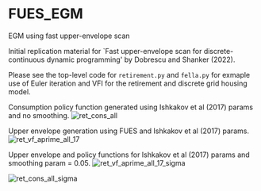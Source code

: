 # FUES_EGM
EGM using fast upper-envelope scan 


Initial replication material for `Fast upper-envelope scan for discrete-continuous dynamic programming' by Dobrescu and Shanker (2022). 

Please see the top-level code for ```retirement.py``` and ```fella.py``` for exmaple use of Euler iteration and VFI for the retirement and discrete grid housing model.

Consumption policy function generated using Ishkakov et al (2017) params and no smoothing. 
![ret_cons_all](https://user-images.githubusercontent.com/8477783/181183127-4bf48f5b-8280-4f9f-afe1-1730894c0e29.png)

Upper envelope generation using FUES and Ishkakov et al (2017) params. 
![ret_vf_aprime_all_17](https://user-images.githubusercontent.com/8477783/181172326-d36527a3-411a-4ba0-bff7-1528d1d368d8.png)

Upper envelope and policy functions for Ishkakov et al (2017) params and smoothing param = 0.05. 
![ret_vf_aprime_all_17_sigma](https://user-images.githubusercontent.com/8477783/181172404-1b0bbb74-5c40-47c0-aff9-0d34b573f7f2.png)

![ret_cons_all_sigma](https://user-images.githubusercontent.com/8477783/181172415-72f866b9-348e-4de9-9855-fb509591deb2.png)
